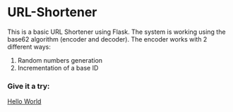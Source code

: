 # URL-Shortener
This is a basic URL Shortener using Flask.
The system is working using the base62 algorithm (encoder and decoder).
The encoder works with 2 different ways:
1. Random numbers generation 
2. Incrementation of a base ID

### Give it a try:
 <a href="https://xyurl.herokuapp.com/" target="_blank">Hello World</a>

